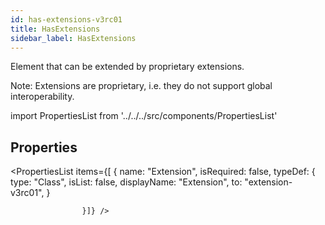 ```yaml
--- 
id: has-extensions-v3rc01 
title: HasExtensions 
sidebar_label: HasExtensions 
---
```


Element that can be extended by proprietary extensions.

<p>
Note: Extensions are proprietary, i.e. they do not support global interoperability.
</p>

import PropertiesList from '../../../src/components/PropertiesList' 

## Properties 

<PropertiesList items={[ 
{
                        name: "Extension",
                        isRequired: false,
                        typeDef: 
    {
        type: "Class",
        isList: false,
        displayName: "Extension",
        to: "extension-v3rc01",
    }
    
                    }]} /> 
 
